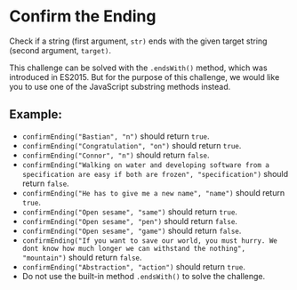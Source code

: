 # Confirm the Ending

Check if a string (first argument, `str)` ends with the given target string (second argument, `target)`.

This challenge can be solved with the `.endsWith()` method, which was introduced in ES2015.
But for the purpose of this challenge, we would like you to use one of the JavaScript substring methods instead.

## Example:

-   `confirmEnding("Bastian", "n")` should return `true`.
-   `confirmEnding("Congratulation", "on")` should return `true`.
-   `confirmEnding("Connor", "n")` should return `false`.
-   `confirmEnding("Walking on water and developing software from a specification are easy if both are frozen", "specification")` should return `false`.
-   `confirmEnding("He has to give me a new name", "name")` should return `true`.
-   `confirmEnding("Open sesame", "same")` should return `true`.
-   `confirmEnding("Open sesame", "pen")` should return `false`.
-   `confirmEnding("Open sesame", "game")` should return `false`.
-   `confirmEnding("If you want to save our world, you must hurry. We dont know how much longer we can withstand the nothing", "mountain")` should return `false`.
-   `confirmEnding("Abstraction", "action")` should return `true`.
-   Do not use the built-in method `.endsWith()` to solve the challenge.
